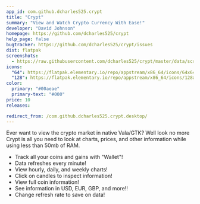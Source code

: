 ```yaml
---
app_id: com.github.dcharles525.crypt
title: "Crypt"
summary: "View and Watch Crypto Currency With Ease!"
developer: "David Johnson"
homepage: https://github.com/dcharles525/crypt
help_page: false
bugtracker: https://github.com/dcharles525/crypt/issues
dist: flatpak
screenshots:
  - https://raw.githubusercontent.com/dcharles525/crypt/master/data/screenshot.png
icons:
  "64": https://flatpak.elementary.io/repo/appstream/x86_64/icons/64x64/com.github.dcharles525.crypt.png
  "128": https://flatpak.elementary.io/repo/appstream/x86_64/icons/128x128/com.github.dcharles525.crypt.png
color:
  primary: "#00aeae"
  primary-text: "#000"
price: 10
releases:

redirect_from: /com.github.dcharles525.crypt.desktop/
---
```


<p>Ever want to view the crypto market in native Vala/GTK? Well look no more Crypt is all you need to look at charts, prices, and other information while using less than 50mb of RAM.</p>
<ul>
<li>Track all your coins and gains with "Wallet"!</li>
<li>Data refreshes every minute!</li>
<li>View hourly, daily, and weekly charts!</li>
<li>Click on candles to inspect information!</li>
<li>View full coin information!</li>
<li>See information in USD, EUR, GBP, and more!!</li>
<li>Change refresh rate to save on data!</li>
</ul>
